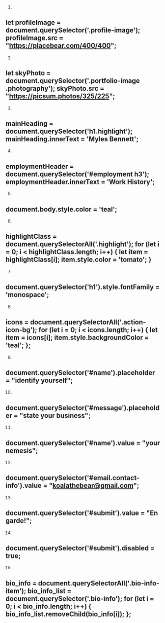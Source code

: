 1.
let profileImage = document.querySelector('.profile-image');
profileImage.src = "https://placebear.com/400/400";
----------------------------------------------------------------------------
2.
let skyPhoto = document.querySelector('.portfolio-image .photography');
skyPhoto.src = "https://picsum.photos/325/225";
----------------------------------------------------------------------------
3.
mainHeading = document.querySelector('h1.highlight');
mainHeading.innerText = 'Myles Bennett';
----------------------------------------------------------------------------
4.
employmentHeader = document.querySelector('#employment h3');
employmentHeader.innerText = 'Work History';
----------------------------------------------------------------------------
5.
document.body.style.color = 'teal';
----------------------------------------------------------------------------
6.
highlightClass = document.querySelectorAll('.highlight');
for (let i = 0; i < highlightClass.length; i++) {
  let item = highlightClass[i];
  item.style.color = 'tomato'; 
}
----------------------------------------------------------------------------
7.
document.querySelector('h1').style.fontFamily = 'monospace';
----------------------------------------------------------------------------
8.
icons = document.querySelectorAll('.action-icon-bg');
for (let i = 0; i < icons.length; i++) {
  let item = icons[i];
  item.style.backgroundColor = 'teal'; 
};
----------------------------------------------------------------------------
9.
document.querySelector('#name').placeholder = "identify yourself";
----------------------------------------------------------------------------
10.
document.querySelector('#message').placeholder = "state your business";
----------------------------------------------------------------------------
11.
document.querySelector('#name').value = "your nemesis";
----------------------------------------------------------------------------
12.
document.querySelector('#email.contact-info').value = "koalathebear@gmail.com";
----------------------------------------------------------------------------
13.
document.querySelector('#submit').value = "En garde!";
----------------------------------------------------------------------------
14.
document.querySelector('#submit').disabled = true;
----------------------------------------------------------------------------
15.
bio_info = document.querySelectorAll('.bio-info-item');
bio_info_list = document.querySelector('.bio-info');
for (let i = 0; i < bio_info.length; i++) {
  bio_info_list.removeChild(bio_info[i]);
};
----------------------------------------------------------------------------